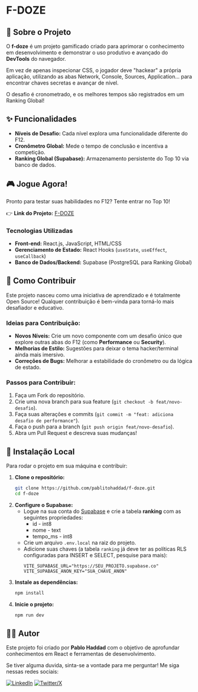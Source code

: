 # F-DOZE

## 🎯 Sobre o Projeto

O **f-doze** é um projeto gamificado criado para aprimorar o conhecimento em desenvolvimento e demonstrar o uso produtivo e avançado do **DevTools** do navegador.

Em vez de apenas inspecionar CSS, o jogador deve "hackear" a própria aplicação, utilizando as abas Network, Console, Sources, Application... para encontrar chaves secretas e avançar de nível.

O desafio é cronometrado, e os melhores tempos são registrados em um Ranking Global!

## ✨ Funcionalidades

* **Níveis de Desafio:** Cada nível explora uma funcionalidade diferente do F12.
* **Cronômetro Global:** Mede o tempo de conclusão e incentiva a competição.
* **Ranking Global (Supabase):** Armazenamento persistente do Top 10 via banco de dados.

## 🎮 Jogue Agora!

Pronto para testar suas habilidades no F12? Tente entrar no Top 10!

👉 **Link do Projeto:** [F-DOZE](https://f-doze.vercel.app/)

### Tecnologias Utilizadas

* **Front-end:** React.js, JavaScript, HTML/CSS
* **Gerenciamento de Estado:** React Hooks (`useState`, `useEffect`, `useCallback`)
* **Banco de Dados/Backend:** Supabase (PostgreSQL para Ranking Global)

## 🤝 Como Contribuir

Este projeto nasceu como uma iniciativa de aprendizado e é totalmente Open Source! Qualquer contribuição é bem-vinda para torná-lo mais desafiador e educativo.

### Ideias para Contribuição:

* **Novos Níveis:** Crie um novo componente com um desafio único que explore outras abas do F12 (como **Performance** ou **Security**).
* **Melhorias de Estilo:** Sugestões para deixar o tema hacker/terminal ainda mais imersivo.
* **Correções de Bugs:** Melhorar a estabilidade do cronômetro ou da lógica de estado.

### Passos para Contribuir:

1.  Faça um Fork do repositório.
2.  Crie uma nova branch para sua feature (`git checkout -b feat/novo-desafio`).
3.  Faça suas alterações e commits (`git commit -m "feat: adiciona desafio de performance"`).
4.  Faça o push para a branch (`git push origin feat/novo-desafio`).
5.  Abra um Pull Request e descreva suas mudanças!

## 📄 Instalação Local

Para rodar o projeto em sua máquina e contribuir:

1.  **Clone o repositório:**
    ```bash
    git clone https://github.com/pablitohaddad/f-doze.git
    cd f-doze
    ```
2.  **Configure o Supabase:**
    * Logue na sua conta do [Supabase](https://supabase.com/) e crie a tabela **ranking** com as seguintes propriedades:
      -  id - int8
      -  nome - text
      -  tempo_ms - int8
    * Crie um arquivo `.env.local` na raiz do projeto.
    * Adicione suas chaves (a tabela `ranking` já deve ter as políticas RLS configuradas para INSERT e SELECT, pesquise para mais):
        ```env
        VITE_SUPABASE_URL="https://SEU_PROJETO.supabase.co"
        VITE_SUPABASE_ANON_KEY="SUA_CHAVE_ANON"
        ```
4.  **Instale as dependências:**
    ```bash
    npm install
    ```
5.  **Inicie o projeto:**
    ```bash
    npm run dev
    ```

## 🧑‍💻 Autor

Este projeto foi criado por **Pablo Haddad** com o objetivo de aprofundar conhecimentos em React e ferramentas de desenvolvimento.

Se tiver alguma duvida, sinta-se a vontade para me perguntar! Me siga nessas redes sociais:

[![LinkedIn](https://img.shields.io/badge/LinkedIn-0A66C2?style=for-the-badge&logo=linkedin&logoColor=white)](https://linkedin.com/in/[SeuUsernameAqui])
[![Twitter/X](https://img.shields.io/badge/X-000000?style=for-the-badge&logo=x&logoColor=white)](https://x.com/devhaddad)

